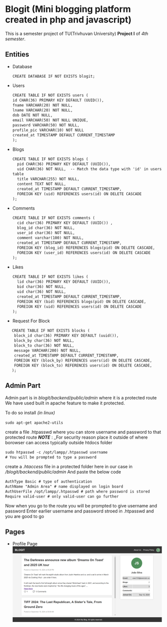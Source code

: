 # Blogit (Mini blogging platform created in php and javascript)

This is a semester project of TU(Trivhuvan University) **Project I** of _4th semester_.

## Entities

- Database
  ```
  CREATE DATABASE IF NOT EXISTS blogit;
  ```
- Users

  ```
  CREATE TABLE IF NOT EXISTS users (
  id CHAR(36) PRIMARY KEY DEFAULT (UUID()),
  fname VARCHAR(20) NOT NULL,
  lname VARCHAR(20) NOT NULL,
  dob DATE NOT NULL,
  email VARCHAR(50) NOT NULL UNIQUE,
  password VARCHAR(50) NOT NULL,
  profile_pic VARCHAR(10) NOT NULL
  created_at TIMESTAMP DEFAULT CURRENT_TIMESTAMP
  );
  ```

- Blogs

  ```
  CREATE TABLE IF NOT EXISTS blogs (
    pid CHAR(36) PRIMARY KEY DEFAULT (UUID()),
    uid CHAR(36) NOT NULL,  -- Match the data type with 'id' in users table
    title VARCHAR(255) NOT NULL,
    content TEXT NOT NULL,
    created_at TIMESTAMP DEFAULT CURRENT_TIMESTAMP,
    FOREIGN KEY (uid) REFERENCES users(id) ON DELETE CASCADE
  );

  ```

- Comments

  ```
  CREATE TABLE IF NOT EXISTS comments (
    cid char(36) PRIMARY KEY DEFAULT (UUID()) ,
    blog_id char(36) NOT NULL,
    user_id char(36) NOT NULL,
    comment varchar(100) NOT NULL,
    created_at TIMESTAMP DEFAULT CURRENT_TIMESTAMP,
    FOREIGN KEY (blog_id) REFERENCES blogs(pid) ON DELETE CASCADE,
    FOREIGN KEY (user_id) REFERENCES users(id) ON DELETE CASCADE
  );
  ```

- Likes

  ```
  CREATE TABLE IF NOT EXISTS likes (
    lid char(36) PRIMARY KEY DEFAULT (UUID()),
    bid char(36) NOT NULL,
    uid char(36) NOT NULL,
    created_at TIMESTAMP DEFAULT CURRENT_TIMESTAMP,
    FOREIGN KEY (bid) REFERENCES blogs(pid) ON DELETE CASCADE,
    FOREIGN KEY (uid) REFERENCES users(id) ON DELETE CASCADE
  );
  ```

- Request For Block

```
   CREATE TABLE IF NOT EXISTS blocks (
    block_id char(36) PRIMARY KEY DEFAULT (uuid()),
    block_by char(36) NOT NULL,
    block_to char(36) NOT NULL,
    message VARCHAR(200) NOT NULL,
    created_at TIMESTAMP DEFAULT CURRENT_TIMESTAMP,
    FOREIGN KEY (block_by) REFERENCES users(id) ON DELETE CASCADE,
    FOREIGN KEY (block_to) REFERENCES users(id) ON DELETE CASCADE,
   );
```

## Admin Part

Admin part is in _blogit/backend/public/admin_ where it is a protected route
We have used built in apache feature to make it protected.

To do so install _(in linux)_

`sudo apt-get apache2-utils`

create a file .htpasswd where you can store username and password to that protected route
**_NOTE_** : \_For security reason place it outside of where borowser can access typically outside htdocs folder

```
sudo htpasswd -c /opt/lampp/.htpasswd username
# You will be prompted to type a password

```

create a _.htaccess_ file in a protected folder here in our case in _*/blogit/backend/public/admin*_
And paste the below code

```
AuthType Basic # type of authentication
AuthName "Admin Area" # name displayed on login board
AuthUserFile /opt/lampp/.htpasswd # path where password is stored
Require valid-user # only valid-user can go further
```

Now when you go to the route you will be prompted to give username and password
Enter earlier username and password stroed in .htpasswd and you are good to go

## Pages

- Profile Page
  ![profile page pic](./backend/public/assets/images/profile_page.png)

